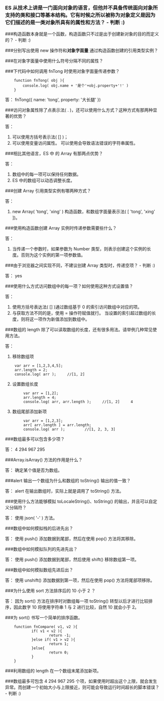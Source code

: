 ### ES 从技术上讲是一门面向对象的语言，但他并不具备传统面向对象所支持的类和接口等基本结构。它有时候之所以被称为<b>对象定义</b>是因为它们描述的是一类对象所具有的属性和方法？           - 判断 :)

###构造函数本身就是一个函数，构造函数只不过是出于创建新对象的目的而定义的？              - 判断 :)

###分别写出使用 new 操作符和<b>对象字面量</b> 通过构造函数创建的引用类型实例？

###在对象字面量中使用什么符号分隔不同的属性？

###下代码中如何调用 fnTong 时使用对象字面量传递参数？

        function fnTong( obj ){
            console.log( obj.name + '是个'+obj.property+'!' )
        }

答：
        fnTong({
            name: 'tong',
            property: '大长腿'
        })

###访问对象属性除了点表示法( . )，还可以使用什么方式？这种方式有那两种显著的优势？

答：
1. 可以使用方括号表示法( [] )；
2. 可以使用变量访问属性。 可以使用会导致语法错误的字符串属性。

###相比其他语言，ES 中 的 Array 有那两点优势？

答：
1. 数组中的每一项可以保持任何数据。
2. ES 中的数组可以动态调整长度。

###创建 Array 引用类型实例有哪两种方式？

答：
1. new Array( 'tong', 'xing' ) 构造函数，和数组字面量表示法( [ 'tong', 'xing' ])。

###使用构造函数创建 Array 实例时传递参数需要些什么？

答：
1. 当传递一个参数时，如果参数为 Number 类型，则表示创建这个实例的长度。否则为这个实例的第一项参数值。

###由于浏览器之间实现不同，不建议创建 Array 类型时，传递空项？          - 判断 :)

答：
yes

###使用什么方式访问数组中的每一项？如何使用这种方式设置值？

答：
1. 使用方括号表达法( [] )通过数组基于 0 的索引访问数组中对应的项。
2. 与获取方法不同的是，使用 = 操作符赋值就行。 当设置的索引超过数组的长度，则将这一项作为新值添加到数组中。

###数组的 length 除了可以读取数组的长度，还有很多用法。请举例几种常见使用方法。

答：
1. 移除数组项

        var arr = [1,2,3,4,5];
        arr.length = 2; 
        console.log( arr );     //[1, 2]

2. 设置数组长度

            var arr = [1,2];
            arr.length = 4; 
            console.log( arr, arr.length );     //[1, 2]     4

3. 数组尾部添加新项

            var arr = [1,2,3];
            arr[ arr.length ] = arr.length; 
            console.log( arr );         //[1, 2, 3, 3]

###数组最多可以包含多少项？

答：
4 294 967 295

###Array.isArray() 方法的作用是什么？

答：
确定某个值是否为数组。

###alert 输出一个数组为什么和数组的 toString() 输出的值一致？

答：
alert 在输出数组时，实际上就是调用了 toString() 方法。

###使用什么方法能够模拟 toLocaleString()、toString() 的输出，并且可以自定义分隔符？

答：
使用 json( '-' ) 方法。

###数组中如何模拟栈的后进先出？

答：
使用 push() 添加数据到尾部，然后在使用 pop() 方法将其移除。


###数组中如何模拟队列的先进先出？

答：
使用 push() 添加数据到尾部，然后使用 shift() 移除数组第一项。

###数组中如何模拟数组先进后出？

答：
使用 unshift() 添加数据到第一项，然后在使用 pop() 方法将尾部项移除。

###为什么使用 sort 方法排序后的 10 小于 2 ？

答：
因为 sort() 方法在排序时对数组每一项 toString() 转型以后才进行比较排序，因此数字 10 将使用字符串 1 与 2 进行比较，自然 10 就会小于 2。

###为 sort() 书写一个简单的排序函数。

        function fnCompare( v1, v2 ){
                if( v1 < v2 ){
                        return -1;
                }else if( v1 > v2 ){
                        return 1;
                }else{
                        return 0;
                }
        }

###利用数组的 length 在一个数组末尾添加新项。

###数组最多可包含 4 294 967 295 个项，如果使用时超出这个上限，就会发生异常。而创建一个初始大小与上限接近，则可能会导致运行时间超长的脚本错误？             - 判断 :)